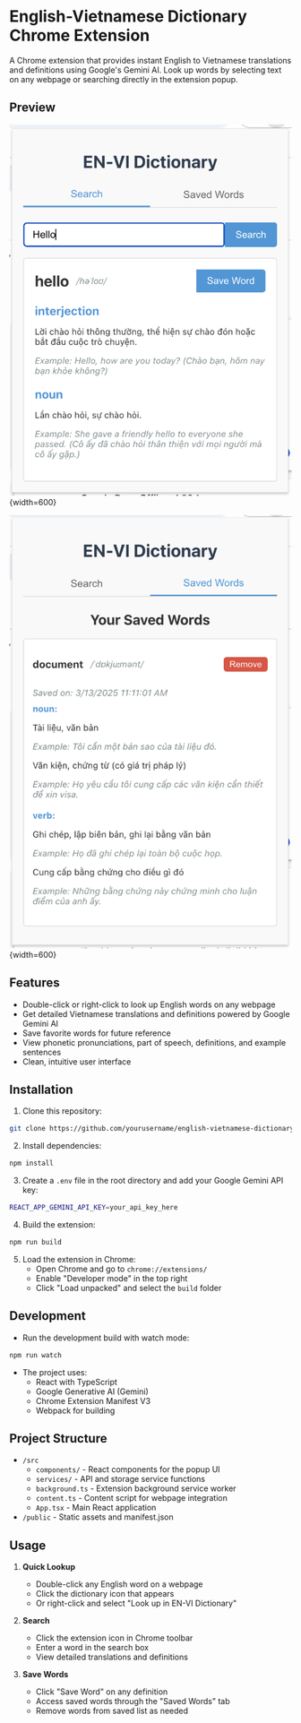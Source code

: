 # English-Vietnamese Dictionary Chrome Extension

A Chrome extension that provides instant English to Vietnamese translations and definitions using Google's Gemini AI. Look up words by selecting text on any webpage or searching directly in the extension popup.

## Preview

![Extension Popup](./public/preview1.png){width=600}

![Saved Words](./public/preview2.png){width=600}

## Features

- Double-click or right-click to look up English words on any webpage
- Get detailed Vietnamese translations and definitions powered by Google Gemini AI
- Save favorite words for future reference
- View phonetic pronunciations, part of speech, definitions, and example sentences
- Clean, intuitive user interface

## Installation

1. Clone this repository:

```bash
git clone https://github.com/yourusername/english-vietnamese-dictionary.git
```

2. Install dependencies:

```bash
npm install
```

3. Create a `.env` file in the root directory and add your Google Gemini API key:

```bash
REACT_APP_GEMINI_API_KEY=your_api_key_here
```

4. Build the extension:

```bash
npm run build
```

5. Load the extension in Chrome:
   - Open Chrome and go to `chrome://extensions/`
   - Enable "Developer mode" in the top right
   - Click "Load unpacked" and select the `build` folder

## Development

- Run the development build with watch mode:

```bash
npm run watch
```

- The project uses:
  - React with TypeScript
  - Google Generative AI (Gemini)
  - Chrome Extension Manifest V3
  - Webpack for building

## Project Structure

- `/src`
  - `components/` - React components for the popup UI
  - `services/` - API and storage service functions
  - `background.ts` - Extension background service worker
  - `content.ts` - Content script for webpage integration
  - `App.tsx` - Main React application
- `/public` - Static assets and manifest.json

## Usage

1. **Quick Lookup**

   - Double-click any English word on a webpage
   - Click the dictionary icon that appears
   - Or right-click and select "Look up in EN-VI Dictionary"

2. **Search**

   - Click the extension icon in Chrome toolbar
   - Enter a word in the search box
   - View detailed translations and definitions

3. **Save Words**
   - Click "Save Word" on any definition
   - Access saved words through the "Saved Words" tab
   - Remove words from saved list as needed
